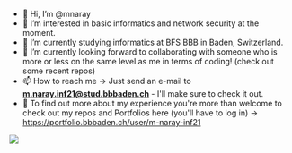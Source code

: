 - 👋 Hi, I’m @mnaray
- 👀 I’m interested in basic informatics and network security at the moment.
- 🌱 I’m currently studying informatics at BFS BBB in Baden, Switzerland.
- 💞️ I’m currently looking forward to collaborating with someone who is more or less on the same level as me in terms of coding! (check out some recent repos)
- 📫 How to reach me -> Just send an e-mail to **m.naray.inf21@stud.bbbaden.ch**  -  I'll make sure to check it out.
- 📖 To find out more about my experience you're more than welcome to check out my repos and Portfolios here (you'll have to log in) -> https://portfolio.bbbaden.ch/user/m-naray-inf21  
<img src="https://github-readme-stats.vercel.app/api?username=mnaray&&show_icons=true&title_color=7d8bf5&icon_color=95fa5f&text_color=efefef&bg_color=131313">
